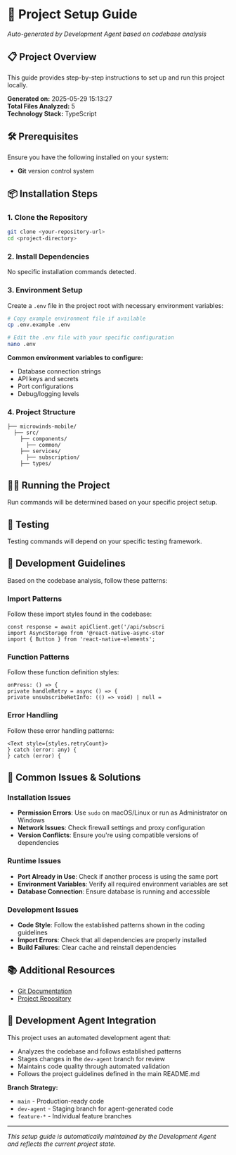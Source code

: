 # 🚀 Project Setup Guide

*Auto-generated by Development Agent based on codebase analysis*

## 📋 Project Overview

This guide provides step-by-step instructions to set up and run this project locally.

**Generated on:** 2025-05-29 15:13:27  
**Total Files Analyzed:** 5  
**Technology Stack:** TypeScript

## 🛠️ Prerequisites

Ensure you have the following installed on your system:

- **Git** version control system

## 📦 Installation Steps

### 1. Clone the Repository
```bash
git clone <your-repository-url>
cd <project-directory>
```

### 2. Install Dependencies

No specific installation commands detected.

### 3. Environment Setup


Create a `.env` file in the project root with necessary environment variables:

```bash
# Copy example environment file if available
cp .env.example .env

# Edit the .env file with your specific configuration
nano .env
```

**Common environment variables to configure:**
- Database connection strings
- API keys and secrets
- Port configurations
- Debug/logging levels


### 4. Project Structure

```
├── microwinds-mobile/
  ├── src/
    ├── components/
      ├── common/
    ├── services/
      ├── subscription/
    ├── types/
```

## 🏃‍♂️ Running the Project

Run commands will be determined based on your specific project setup.

## 🧪 Testing

Testing commands will depend on your specific testing framework.

## 📝 Development Guidelines

Based on the codebase analysis, follow these patterns:


### Import Patterns
Follow these import styles found in the codebase:
```
const response = await apiClient.get('/api/subscri
import AsyncStorage from '@react-native-async-stor
import { Button } from 'react-native-elements';
```

### Function Patterns
Follow these function definition styles:
```
onPress: () => {
private handleRetry = async () => {
private unsubscribeNetInfo: (() => void) | null = 
```

### Error Handling
Follow these error handling patterns:
```
<Text style={styles.retryCount}>
} catch (error: any) {
} catch (error) {
```

## 🔧 Common Issues & Solutions


### Installation Issues
- **Permission Errors**: Use `sudo` on macOS/Linux or run as Administrator on Windows
- **Network Issues**: Check firewall settings and proxy configuration
- **Version Conflicts**: Ensure you're using compatible versions of dependencies

### Runtime Issues
- **Port Already in Use**: Check if another process is using the same port
- **Environment Variables**: Verify all required environment variables are set
- **Database Connection**: Ensure database is running and accessible

### Development Issues
- **Code Style**: Follow the established patterns shown in the coding guidelines
- **Import Errors**: Check that all dependencies are properly installed
- **Build Failures**: Clear cache and reinstall dependencies


## 📚 Additional Resources

- [Git Documentation](https://git-scm.com/doc)
- [Project Repository](https://github.com/your-repo)

## 🤖 Development Agent Integration

This project uses an automated development agent that:
- Analyzes the codebase and follows established patterns
- Stages changes in the `dev-agent` branch for review
- Maintains code quality through automated validation
- Follows the project guidelines defined in the main README.md

**Branch Strategy:**
- `main` - Production-ready code
- `dev-agent` - Staging branch for agent-generated code
- `feature-*` - Individual feature branches

---

*This setup guide is automatically maintained by the Development Agent and reflects the current project state.*
